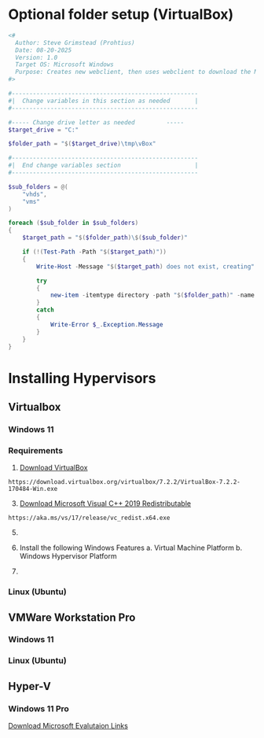 # Optional folder setup (VirtualBox)

```powershell
<#
  Author: Steve Grimstead (Prohtius)
  Date: 08-20-2025
  Version: 1.0
  Target OS: Microsoft Windows
  Purpose: Creates new webclient, then uses webclient to download the MS Server 2016 ISO image and save it to the destination.  
#>

#-----------------------------------------------------
#|  Change variables in this section as needed       |
#-----------------------------------------------------

#----- Change drive letter as needed         -----
$target_drive = "C:"

$folder_path = "$($target_drive)\tmp\vBox"

#-----------------------------------------------------
#|  End change variables section                     |
#-----------------------------------------------------

$sub_folders = @(
    "vhds",
    "vms"
)

foreach ($sub_folder in $sub_folders)
{
    $target_path = "$($folder_path)\$($sub_folder)"    

    if (!(Test-Path -Path "$($target_path)")) 
    {
        Write-Host -Message "$($target_path) does not exist, creating" -ForegroundColor Yellow

        try
        {
            new-item -itemtype directory -path "$($folder_path)" -name $sub_folder
        }
        catch 
        {
            Write-Error $_.Exception.Message
        }
    }
}

```

# Installing Hypervisors

## Virtualbox
### Windows 11
### Requirements
1. [Download VirtualBox](https://download.virtualbox.org/virtualbox/7.2.2/VirtualBox-7.2.2-170484-Win.exe)<br/>
```
https://download.virtualbox.org/virtualbox/7.2.2/VirtualBox-7.2.2-170484-Win.exe
```

3. [Download Microsoft Visual C++ 2019 Redistributable](https://aka.ms/vs/17/release/vc_redist.x64.exe)<br/>
```
https://aka.ms/vs/17/release/vc_redist.x64.exe
```

5. 

1. Install the following Windows Features
   a. Virtual Machine Platform
   b. Windows Hypervisor Platform  
3. 

### Linux (Ubuntu)

## VMWare Workstation Pro
### Windows 11 

### Linux (Ubuntu)

## Hyper-V
### Windows 11 Pro

[Download Microsoft Evalutaion Links](https://github.com/Prohtius/PowerShell/blob/4239c301b6fe9a9b0a111b7dc77fb7ba355c09da/evaluation_downloads/raw_links.md)
